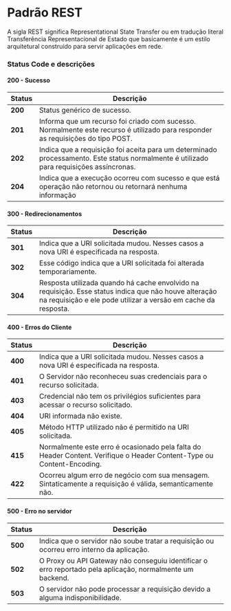 # Padrão REST

A sigla REST significa Representational State Transfer ou em tradução literal Transferência Representacional de Estado que basicamente é um estilo arquitetural
construído para servir aplicações em rede.

### Status Code e descrições

#### 200 - Sucesso

| Status  | Descrição  |
|---|---|
| **200**  | Status genérico de sucesso.  |
| **201**  | Informa que um recurso foi criado com sucesso. Normalmente este recurso é utilizado para responder as requisições do tipo POST.  |
| **202**  | Indica que a requisição foi aceita para um determinado processamento. Este status normalmente é utilizado para requisições assíncronas.  |
| **204**  | Indica que a execução ocorreu com sucesso e que está operação não retornou ou retornará nenhuma informação  |

#### 300 - Redirecionamentos

| Status  | Descrição  |
|---|---|
| **301**  | Indica que a URI solicitada mudou. Nesses casos a nova URI é especificada na resposta.  |
| **302**  | Esse código indica que a URI solicitada foi alterada temporariamente.  |
| **304**  | Resposta utilizada quando há cache envolvido na requisição. Esse status indica que não houve alteração na requisição e ele pode utilizar a versão em cache da resposta.  |

#### 400 - Erros do Cliente

| Status  | Descrição  |
|---|---|
| **400**  | Indica que a URI solicitada mudou. Nesses casos a nova URI é especificada na resposta.  |
| **401**  | O Servidor não reconheceu suas credenciais para o recurso solicitada.  |
| **403**  | Credencial não tem os privilégios suficientes para acessar o recurso solicitado.  |
| **404**  | URI informada não existe.  |
| **405**  | Método HTTP utilizado não é permitido na URI solicitada.  |
| **415**  | Normalmente este erro é ocasionado pela falta do Header Content. Verifique o Header Content-Type ou Content-Encoding.  |
| **422**  | Ocorreu algum erro de negócio com sua mensagem. Sintaticamente a requisição é válida, semanticamente não.  |

#### 500 - Erro no servidor

| Status  | Descrição  |
|---|---|
| **500**  | Indica que o servidor não soube tratar a requisição ou ocorreu erro interno da aplicação.  |
| **502**  | O Proxy ou API Gateway não conseguiu identificar o erro reportado pela aplicação, normalmente um backend.  |
| **503**  | O servidor não pode processar a requisição devido a alguma indisponibilidade.  |

